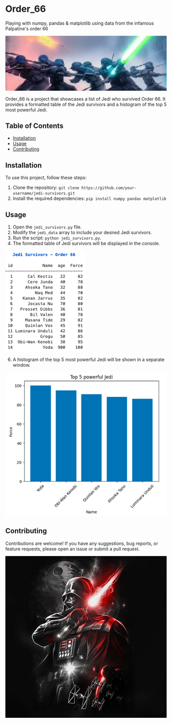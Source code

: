 # Order_66
Playing with numpy, pandas &amp; matplotlib using data from the infamous Palpatine's order 66

![order66](img/order66.jpeg)

Order_66 is a project that showcases a list of Jedi who survived Order 66. It provides a formatted table of the Jedi survivors and a histogram of the top 5 most powerful Jedi.

## Table of Contents
- [Installation](#installation)
- [Usage](#usage)
- [Contributing](#contributing)

## Installation

To use this project, follow these steps:

1. Clone the repository: `git clone https://github.com/your-username/jedi-survivors.git`
2. Install the required dependencies: `pip install numpy pandas matplotlib`

## Usage

1. Open the `jedi_survivors.py` file.
2. Modify the `jedi_data` array to include your desired Jedi survivors.
3. Run the script: `python jedi_survivors.py`.
4. The formatted table of Jedi survivors will be displayed in the console.

![table.png](img/table.png)

6. A histogram of the top 5 most powerful Jedi will be shown in a separate window.

![histogram.png](img/histogram.png)

## Contributing

Contributions are welcome! If you have any suggestions, bug reports, or feature requests, please open an issue or submit a pull request.

![darth_vader](img/darth_vader.jpeg)
